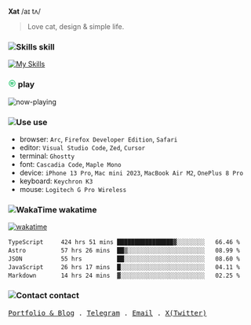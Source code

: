 **Xat** /aɪ tʌ/

> Love cat, design & simple life.

### <img src="https://github.com/withxat/withxat/blob/main/MCSVG/code_line.svg?raw=true" alt="Skills" height="16px" width="16px" /> skill

[![My Skills](https://skillicons.dev/icons?i=figma,rust,ts,react,nextjs,vue,vite,nuxtjs,astro,tailwind&perline=10)](https://skillicons.dev)

### <img src="https://github.com/withxat/withxat/blob/main/MCSVG/spotify_line.svg?raw=true" alt="Spotify" height="16px" width="16px" /> play

<img
  src="https://spotify-badge-henna.vercel.app/api/now-playing.svg"
  alt="now-playing"
  width="540"
	height="52"
/>

### <img src="https://github.com/withxat/withxat/blob/main/MCSVG/device_line.svg?raw=true" alt="Use" height="16px" width="16px" /> use

- browser: `Arc`, `Firefox Developer Edition`, `Safari`
- editor: `Visual Studio Code`, `Zed`, `Cursor`
- terminal: `Ghostty`
- font: `Cascadia Code`, `Maple Mono`
- device: `iPhone 13 Pro`, `Mac mini 2023`, `MacBook Air M2`, `OnePlus 8 Pro`
- keyboard: `Keychron K3`
- mouse: `Logitech G Pro Wireless`

### <img src="https://github.com/withxat/withxat/blob/main/MCSVG/chart_bar_line.svg?raw=true" alt="WakaTime" height="16px" width="16px" /> wakatime 

[![wakatime](https://wakatime.com/badge/user/9663a00b-d845-4c8a-b13c-38d20391dbac.svg)](https://wakatime.com/@9663a00b-d845-4c8a-b13c-38d20391dbac)

<!--START_SECTION:waka-->

```txt
TypeScript     424 hrs 51 mins ████████████████▓░░░░░░░░   66.46 %
Astro          57 hrs 26 mins  ██▒░░░░░░░░░░░░░░░░░░░░░░   08.99 %
JSON           55 hrs          ██░░░░░░░░░░░░░░░░░░░░░░░   08.60 %
JavaScript     26 hrs 17 mins  █░░░░░░░░░░░░░░░░░░░░░░░░   04.11 %
Markdown       14 hrs 24 mins  ▓░░░░░░░░░░░░░░░░░░░░░░░░   02.25 %
```

<!--END_SECTION:waka-->

### <img src="https://github.com/withxat/withxat/blob/main/MCSVG/chat_2_line.svg?raw=true" alt="Contact" height="16px" width="16px" /> contact

<samp>
  <a href="https://xat.sh">Portfolio & Blog</a> .
  <a href="https://t.me/withxat">Telegram</a> .
  <a href="mailto:i@xat.sh">Email</a> .
  <a href="https://x.com/withxat">X(Twitter)</a>
</samp>
